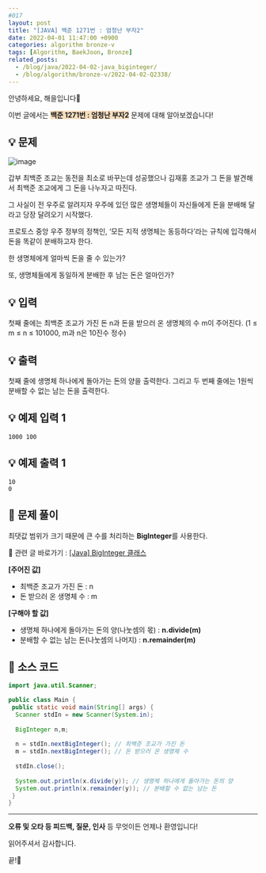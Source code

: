 ```yaml
---
#017
layout: post
title: "[JAVA] 백준 1271번 : 엄청난 부자2"
date: 2022-04-01 11:47:00 +0900
categories: algorithm bronze-v
tags: [Algorithm, BaekJoon, Bronze]
related_posts:
  - /blog/java/2022-04-02-java_biginteger/
  - /blog/algorithm/bronze-v/2022-04-02-Q2338/
---
```


안녕하세요, 해을입니다🦖

이번 글에서는 <span style="background-color:#f7ddbe">**백준 1271번 : 엄청난 부자2**</span> 문제에 대해 알아보겠습니다!

## 💡 문제

![image](https://user-images.githubusercontent.com/39720852/162781947-02d1f242-47e0-4b89-ab0c-188d392cfb02.png)

갑부 최백준 조교는 동전을 최소로 바꾸는데 성공했으나 김재홍 조교가 그 돈을 발견해서 최백준 조교에게 그 돈을 나누자고 따진다.

그 사실이 전 우주로 알려지자 우주에 있던 많은 생명체들이 자신들에게 돈을 분배해 달라고 당장 달려오기 시작했다.

프로토스 중앙 우주 정부의 정책인, ‘모든 지적 생명체는 동등하다’라는 규칙에 입각해서 돈을 똑같이 분배하고자 한다.

한 생명체에게 얼마씩 돈을 줄 수 있는가?

또, 생명체들에게 동일하게 분배한 후 남는 돈은 얼마인가?

## 💡 입력

첫째 줄에는 최백준 조교가 가진 돈 n과 돈을 받으러 온 생명체의 수 m이 주어진다. (1 ≤ m ≤ n ≤ 101000, m과 n은 10진수 정수)

## 💡 출력

첫째 줄에 생명체 하나에게 돌아가는 돈의 양을 출력한다. 그리고 두 번째 줄에는 1원씩 분배할 수 없는 남는 돈을 출력한다.

## 💡 예제 입력 1

```
1000 100
```

## 💡 예제 출력 1

```
10
0
```

## 🚩 문제 풀이

최댓값 범위가 크기 때문에 큰 수를 처리하는 **BigInteger**를 사용한다.

🔗 관련 글 바로가기 : [[Java] BigInteger 클래스](/blog/java/2022-04-02-java_biginteger/)

**[주어진 값]**

* 최백준 조교가 가진 돈 : n
* 돈 받으러 온 생명체 수 : m

**[구해야 할 값]**

* 생명체 하나에게 돌아가는 돈의 양(나눗셈의 몫) : **n.divide(m)**
* 분배할 수 없는 남는 돈(나눗셈의 나머지) : **n.remainder(m)**

## 🚩 소스 코드

``` java
import java.util.Scanner;

public class Main {
 public static void main(String[] args) {
  Scanner stdIn = new Scanner(System.in);
  
  BigInteger n,m;
  
  n = stdIn.nextBigInteger(); // 최백준 조교가 가진 돈
  m = stdIn.nextBigInteger(); // 돈 받으러 온 생명체 수
  
  stdIn.close();
  
  System.out.println(x.divide(y)); // 생명체 하나에게 돌아가는 돈의 양
  System.out.println(x.remainder(y)); // 분배할 수 없는 남는 돈
 }
}
```

---

**오류 및 오타 등 피드백, 질문, 인사** 등 무엇이든 언제나 환영입니다!

읽어주셔서 감사합니다.

끝!🦕
